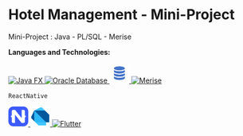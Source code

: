 # Hotel Management - Mini-Project
Mini-Project : Java - PL/SQL - Merise
<!-- Oracle DB, Software Desktop, Mobile -->


**Languages and Technologies:**
<br/>
<p float="left">




<a href="https://openjfx.io/">
  <img alt="Java FX" src="https://upload.wikimedia.org/wikipedia/en/c/cc/JavaFX_Logo.png" width="55"/>
</a>

<a href="https://www.oracle.com/database/">
  <img alt="Oracle Database" src="https://media.licdn.com/dms/image/D5612AQGTzGGnu886Vw/article-cover_image-shrink_720_1280/0/1680581578662?e=2147483647&v=beta&t=Jc3XYEXXsZNfua5Dy96AX17G59H2LrEj4mcGb6rWt60" width="40">
</a>
<a href="https://en.wikipedia.org/wiki/SQL">
  <img alt="SQL" src="https://raw.githubusercontent.com/github/explore/80688e429a7d4ef2fca1e82350fe8e3517d3494d/topics/sql/sql.png" width="40">
</a>
<a href="https://fr.wikipedia.org/wiki/Merise_(informatique)">
  <img alt="Merise" src="http://www.jfreesoft.com/JMerise/images/JMeriseLogoPetit.png" width="40">
</a>



<br />


	ReactNative
<a href="https://nativescript.org/">
  <img alt="Native" src="https://raw.githubusercontent.com/github/explore/80688e429a7d4ef2fca1e82350fe8e3517d3494d/topics/nativescript/nativescript.png" width="40">
</a>

<a href="https://dart.dev/">
  <img alt="Dart" src="https://raw.githubusercontent.com/github/explore/80688e429a7d4ef2fca1e82350fe8e3517d3494d/topics/dart/dart.png" width="40">
</a>
<a href="https://flutter.dev/">
  <img alt="Flutter" src="https://qtoof.academy/wp-content/uploads/2021/04/Google-flutter-logo-768x219.png" width="40">
</a>

